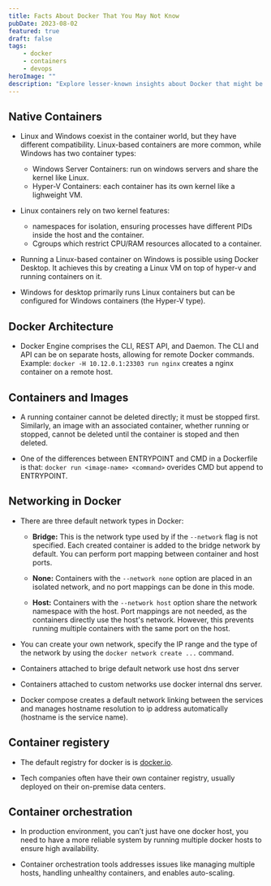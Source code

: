 ```yaml
---
title: Facts About Docker That You May Not Know
pubDate: 2023-08-02
featured: true
draft: false
tags:
    - docker
    - containers
    - devops
heroImage: ""
description: "Explore lesser-known insights about Docker that might be unfamiliar to you."
---
```


## Native Containers

-   Linux and Windows coexist in the container world, but they have different compatibility. Linux-based containers are more common, while Windows has two container types:

    -   Windows Server Containers: run on windows servers and share the kernel like Linux.
    -   Hyper-V Containers: each container has its own kernel like a lighweight VM.

-   Linux containers rely on two kernel features:

    -   namespaces for isolation, ensuring processes have different PIDs inside the host and the container.
    -   Cgroups which restrict CPU/RAM resources allocated to a container.

-   Running a Linux-based container on Windows is possible using Docker Desktop. It achieves this by creating a Linux VM on top of hyper-v and running containers on it.

-   Windows for desktop primarily runs Linux containers but can be configured for Windows containers (the Hyper-V type).

## Docker Architecture

-   Docker Engine comprises the CLI, REST API, and Daemon. The CLI and API can be on separate hosts, allowing for remote Docker commands. Example: `docker -H 10.12.0.1:23303 run nginx` creates a nginx container on a remote host.

## Containers and Images

-   A running container cannot be deleted directly; it must be stopped first. Similarly, an image with an associated container, whether running or stopped, cannot be deleted until the container is stoped and then deleted.

-   One of the differences between ENTRYPOINT and CMD in a Dockerfile is that: `docker run <image-name> <command>` overides CMD but append to ENTRYPOINT.

## Networking in Docker

-   There are three default network types in Docker:

    -   **Bridge:** This is the network type used by if the `--network` flag is not specified. Each created container is added to the bridge network by default. You can perform port mapping between container and host ports.

    -   **None:** Containers with the `--network none` option are placed in an isolated network, and no port mappings can be done in this mode.

    -   **Host:** Containers with the `--network host` option share the network namespace with the host. Port mappings are not needed, as the containers directly use the host's network. However, this prevents running multiple containers with the same port on the host.

-   You can create your own network, specify the IP range and the type of the network by using the `docker network create ...` command.

-   Containers attached to brige default network use host dns server

-   Containers attached to custom networks use docker internal dns server.

-   Docker compose creates a default network linking between the services and manages hostname resolution to ip address automatically (hostname is the service name).

## Container registery

-   The default registry for docker is is [docker.io](http://docker.io).

-   Tech companies often have their own container registry, usually deployed on their on-premise data centers.

## Container orchestration

-   In production environment, you can’t just have one docker host, you need to have a more reliable system by running multiple docker hosts to ensure high availability.

-   Container orchestration tools addresses issues like managing multiple hosts, handling unhealthy containers, and enables auto-scaling.
